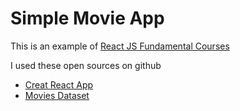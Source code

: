# Simple Movie App

This is an example of [React JS Fundamental Courses](https://nomadcoders.co/react-fundamentals)

I used these open sources on github

- [Creat React App](https://github.com/facebook/create-react-app)
- [Movies Dataset](https://github.com/serranoarevalo/yts-proxy)
